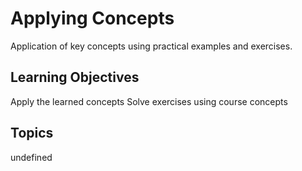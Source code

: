 # Applying Concepts

Application of key concepts using practical examples and exercises.

## Learning Objectives
Apply the learned concepts
Solve exercises using course concepts

## Topics
undefined